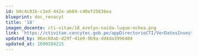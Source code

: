 ```yaml
---
id: b9c4c01b-c3ed-442e-ab04-c40ef25636ea
blueprint: doc_renacyt
title: '18'
imagen_docente: cti-vitae/18_evelyn-naida-luque-ochoa.png
link: 'https://ctivitae.concytec.gob.pe/appDirectorioCTI/VerDatosInvestigador.do?id_investigador=21944'
updated_by: 06ac68ab-d29f-41e9-9b9a-dd4da3996484
updated_at: 1690104215
---
```

